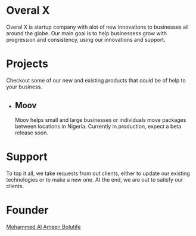 # Overal X


Overal X is startup company with alot of new innovations to businesses all around the globe. Our main goal is to help businessess grow with progression and
consistency, using our innovations and support.

# Projects

Checkout some of our new and existing products that could be of help to your business.

- ## Moov
  Moov helps small and large businesses or individuals move packages between locations in Nigeria. Currently in production, expect a beta release soon.

# Support

To top it all, we take requests from out clients, either to update our existing technologies or to make a new one. At the end, we are out to satisfy our clients.

# Founder

[Mohammed Al Ameen Bolutife](https://github.com/struckchure/)
